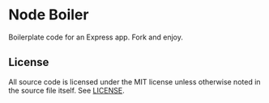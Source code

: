 # Node Boiler

Boilerplate code for an Express app. Fork and enjoy.

## License

All source code is licensed under the MIT license unless otherwise noted in the source file itself. See [LICENSE](https://github.com/sprice/node-boiler/blob/master/LICENSE).
